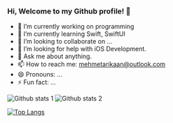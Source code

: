 ### Hi, Welcome to my Github profile! 👋


- 🔭 I’m currently working on programming
- 🌱 I’m currently learning Swift, SwiftUI
- 👯 I’m looking to collaborate on ...
- 🤔 I’m looking for help with iOS Development.
- 💬 Ask me about anything.
- 📫 How to reach me: mehmetarikaan@outlook.com
- 😄 Pronouns: ...
- ⚡ Fun fact: ...

![Github stats 1](https://github-readme-stats.vercel.app/api?username=mehmetarikaan&show_icons=true&theme=gradient) 
![Github stats 2](https://github-readme-stats.vercel.app/api?username=mehmetarikaan&show_icons=true&theme=radical)

[![Top Langs](https://github-readme-stats.vercel.app/api/top-langs/?username=mehmetarikaan)](https://github.com/mehmetarikaan)
